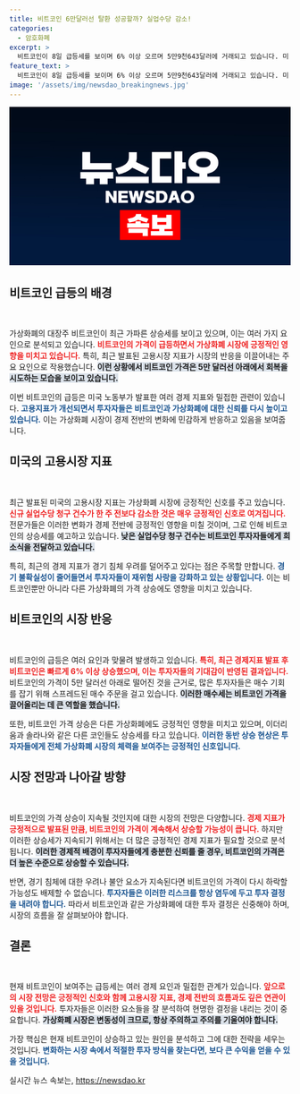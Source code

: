 ```yaml
---
title: 비트코인 6만달러선 탈환 성공할까? 실업수당 감소!
categories:
  - 암호화폐
excerpt: >
  비트코인이 8일 급등세를 보이며 6% 이상 오르며 5만9천643달러에 거래되고 있습니다. 미 고용시장의 긍정적인 지표가 반등을 가져왔으며, 다른 가상화폐들도 상승세를 보이고 있습니다. 경제 회복 기대감이 강해지는 가운데, 비트코인의 향후 움직임이 주목받고 있습니다.
feature_text: >
  비트코인이 8일 급등세를 보이며 6% 이상 오르며 5만9천643달러에 거래되고 있습니다. 미 고용시장의 긍정적인 지표가 반등을 가져왔으며, 다른 가상화폐들도 상승세를 보이고 있습니다. 경제 회복 기대감이 강해지는 가운데, 비트코인의 향후 움직임이 주목받고 있습니다.
image: '/assets/img/newsdao_breakingnews.jpg'
---
```


<p><img src="/assets/img/newsdao_breakingnews.jpg" alt="cryptoinkorea 속보" /></p>

<h2 data-ke-size="size26">비트코인 급등의 배경</h2>

<p data-ke-size="size16">&nbsp;</p> 

<p>가상화폐의 대장주 비트코인이 최근 가파른 상승세를 보이고 있으며, 이는 여러 가지 요인으로 분석되고 있습니다. <b><span style="color: #ee2323;">비트코인의 가격이 급등하면서 가상화폐 시장에 긍정적인 영향을 미치고 있습니다.</span></b> 특히, 최근 발표된 고용시장 지표가 시장의 반응을 이끌어내는 주요 요인으로 작용했습니다. <b><span style="background-color: #21538527;">이런 상황에서 비트코인 가격은 5만 달러선 아래에서 회복을 시도하는 모습을 보이고 있습니다.</span></b> </p>

<p>이번 비트코인의 급등은 미국 노동부가 발표한 여러 경제 지표와 밀접한 관련이 있습니다. <b><span style="color: #1a5490;">고용지표가 개선되면서 투자자들은 비트코인과 가상화폐에 대한 신뢰를 다시 높이고 있습니다.</span></b> 이는 가상화폐 시장이 경제 전반의 변화에 민감하게 반응하고 있음을 보여줍니다.</p>

<h2 data-ke-size="size26">미국의 고용시장 지표</h2>

<p data-ke-size="size16">&nbsp;</p> 

<p>최근 발표된 미국의 고용시장 지표는 가상화폐 시장에 긍정적인 신호를 주고 있습니다. <b><span style="color: #ee2323;">신규 실업수당 청구 건수가 한 주 전보다 감소한 것은 매우 긍정적인 신호로 여겨집니다.</span></b> 전문가들은 이러한 변화가 경제 전반에 긍정적인 영향을 미칠 것이며, 그로 인해 비트코인의 상승세를 예고하고 있습니다. <b><span style="background-color: #21538527;">낮은 실업수당 청구 건수는 비트코인 투자자들에게 희소식을 전달하고 있습니다.</span></b></p>

<p>특히, 최근의 경제 지표가 경기 침체 우려를 덜어주고 있다는 점은 주목할 만합니다. <b><span style="color: #1a5490;">경기 불확실성이 줄어들면서 투자자들이 재위험 사랑을 강화하고 있는 상황입니다.</span></b> 이는 비트코인뿐만 아니라 다른 가상화폐의 가격 상승에도 영향을 미치고 있습니다.</p>

<h2 data-ke-size="size26">비트코인의 시장 반응</h2>

<p data-ke-size="size16">&nbsp;</p> 

<p>비트코인의 급등은 여러 요인과 맞물려 발생하고 있습니다. <b><span style="color: #ee2323;">특히, 최근 경제지표 발표 후 비트코인은 빠르게 6% 이상 상승했으며, 이는 투자자들의 기대감이 반영된 결과입니다.</span></b> 비트코인의 가격이 5만 달러선 아래로 떨어진 것을 근거로, 많은 투자자들은 매수 기회를 잡기 위해 스프레드된 매수 주문을 걸고 있습니다. <b><span style="background-color: #21538527;">이러한 매수세는 비트코인 가격을 끌어올리는 데 큰 역할을 했습니다.</span></b></p>

<p>또한, 비트코인 가격 상승은 다른 가상화폐에도 긍정적인 영향을 미치고 있으며, 이더리움과 솔라나와 같은 다른 코인들도 상승세를 타고 있습니다. <b><span style="color: #1a5490;">이러한 동반 상승 현상은 투자자들에게 전체 가상화폐 시장의 체력을 보여주는 긍정적인 신호입니다.</span></b></p>

<h2 data-ke-size="size26">시장 전망과 나아갈 방향</h2>

<p data-ke-size="size16">&nbsp;</p> 

<p>비트코인의 가격 상승이 지속될 것인지에 대한 시장의 전망은 다양합니다. <b><span style="color: #ee2323;">경제 지표가 긍정적으로 발표된 만큼, 비트코인의 가격이 계속해서 상승할 가능성이 큽니다.</span></b> 하지만 이러한 상승세가 지속되기 위해서는 더 많은 긍정적인 경제 지표가 필요할 것으로 분석됩니다. <b><span style="background-color: #21538527;">이러한 경제적 배경이 투자자들에게 충분한 신뢰를 줄 경우, 비트코인의 가격은 더 높은 수준으로 상승할 수 있습니다.</span></b></p>

<p>반면, 경기 침체에 대한 우려나 불안 요소가 지속된다면 비트코인의 가격이 다시 하락할 가능성도 배제할 수 없습니다. <b><span style="color: #1a5490;">투자자들은 이러한 리스크를 항상 염두에 두고 투자 결정을 내려야 합니다.</span></b> 따라서 비트코인과 같은 가상화폐에 대한 투자 결정은 신중해야 하며, 시장의 흐름을 잘 살펴보아야 합니다.</p>

<h2 data-ke-size="size26">결론</h2>

<p data-ke-size="size16">&nbsp;</p> 

<p>현재 비트코인이 보여주는 급등세는 여러 경제 요인과 밀접한 관계가 있습니다. <b><span style="color: #ee2323;">앞으로의 시장 전망은 긍정적인 신호와 함께 고용시장 지표, 경제 전반의 흐름과도 깊은 연관이 있을 것입니다.</span></b> 투자자들은 이러한 요소들을 잘 분석하여 현명한 결정을 내리는 것이 중요합니다. <b><span style="background-color: #21538527;">가상화폐 시장은 변동성이 크므로, 항상 주의하고 주의를 기울여야 합니다.</span></b> </p>

<p>가장 핵심은 현재 비트코인이 상승하고 있는 원인을 분석하고 그에 대한 전략을 세우는 것입니다. <b><span style="color: #1a5490;">변화하는 시장 속에서 적절한 투자 방식을 찾는다면, 보다 큰 수익을 얻을 수 있을 것입니다.</span></b></p>
실시간 뉴스 속보는, <a href="https://newsdao.kr" rel="dofollow">https://newsdao.kr</a>


